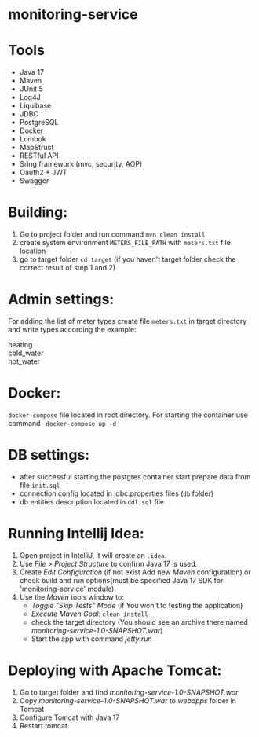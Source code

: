# monitoring-service

# Tools
* Java 17
* Maven
* JUnit 5
* Log4J
* Liquibase
* JDBC
* PostgreSQL
* Docker
* Lombok
* MapStruct
* RESTful API
* Sring framework (mvc, security, AOP)
* Oauth2 + JWT
* Swagger

# Building:
1. Go to project folder and run command `mvn clean install`
2. create system environment `METERS_FILE_PATH` with `meters.txt` file location
3. go to target folder `cd target` (if you haven't target folder check the correct result of step 1 and 2)

# Admin settings:
For adding the list of meter types create file `meters.txt` in target directory and write types according the example:

heating  
cold_water  
hot_water

# Docker:
`docker-compose` file located in root directory. For starting the container use command ` docker-compose up -d`

# DB settings:
* after successful starting the postgres container start prepare data from file `init.sql`
* connection config located in jdbc.properties files (`db` folder)
* db entities description located in `ddl.sql` file

# Running Intellij Idea:
1. Open project in IntelliJ, it will create an `.idea`.
2. Use *File* > *Project Structure* to confirm Java 17 is used.
3. Create *Edit Configuration* (if not exist Add new *Maven* configuration) or check build and run options(must be specified Java 17 SDK for 'monitoring-service' module).
4. Use the *Maven* tools window to:
   * *Toggle "Skip Tests" Mode* (if You won't to testing the application)
   * *Execute Maven Goal*: `clean install`
   * check the target directory (You should see an archive there named *monitoring-service-1.0-SNAPSHOT.war*)
   * Start the app with command *jetty:run*

# Deploying with Apache Tomcat:
1. Go to target folder and find *monitoring-service-1.0-SNAPSHOT.war*
2. Copy *monitoring-service-1.0-SNAPSHOT.war* to *webapps* folder in Tomcat
3. Configure Tomcat with Java 17
4. Restart tomcat

